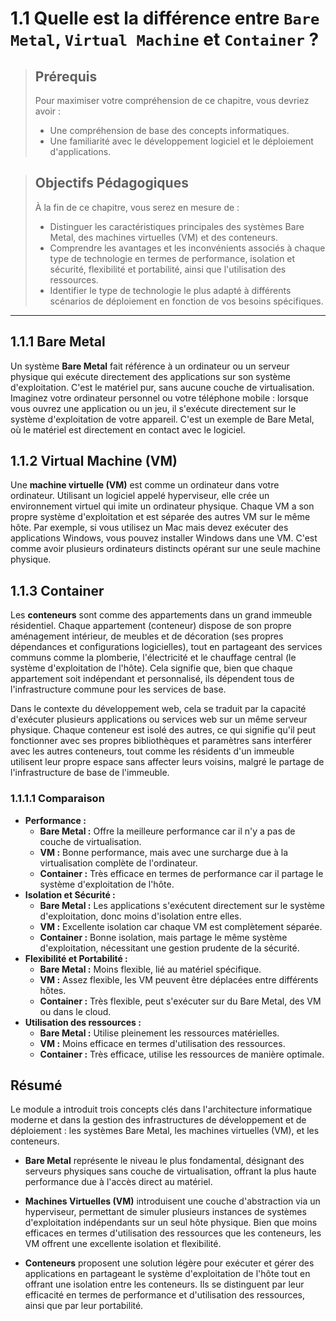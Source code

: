 # 1.1 Quelle est la différence entre `Bare Metal`, `Virtual Machine` et `Container` ?

<blockquote>
  <h2>Prérequis</h2>
  <p>Pour maximiser votre compréhension de ce chapitre, vous devriez avoir :</p>
  <ul>
    <li>Une compréhension de base des concepts informatiques.</li>
    <li>Une familiarité avec le développement logiciel et le déploiement d'applications.</li>
  </ul>
</blockquote>

<blockquote>
  <h2>Objectifs Pédagogiques</h2>
  <p>À la fin de ce chapitre, vous serez en mesure de :</p>
  <ul>
    <li>Distinguer les caractéristiques principales des systèmes Bare Metal, des machines virtuelles (VM) et des conteneurs.</li>
    <li>Comprendre les avantages et les inconvénients associés à chaque type de technologie en termes de performance, isolation et sécurité, flexibilité et portabilité, ainsi que l'utilisation des ressources.</li>
    <li>Identifier le type de technologie le plus adapté à différents scénarios de déploiement en fonction de vos besoins spécifiques.</li>
  </ul>
</blockquote>

---


## 1.1.1 Bare Metal
Un système **Bare Metal** fait référence à un ordinateur ou un serveur physique qui exécute directement des applications sur son système d'exploitation. C'est le matériel pur, sans aucune couche de virtualisation. Imaginez votre ordinateur personnel ou votre téléphone mobile : lorsque vous ouvrez une application ou un jeu, il s'exécute directement sur le système d'exploitation de votre appareil. C'est un exemple de Bare Metal, où le matériel est directement en contact avec le logiciel.

## 1.1.2 Virtual Machine (VM)
Une **machine virtuelle (VM)** est comme un ordinateur dans votre ordinateur. Utilisant un logiciel appelé hyperviseur, elle crée un environnement virtuel qui imite un ordinateur physique. Chaque VM a son propre système d'exploitation et est séparée des autres VM sur le même hôte. Par exemple, si vous utilisez un Mac mais devez exécuter des applications Windows, vous pouvez installer Windows dans une VM. C'est comme avoir plusieurs ordinateurs distincts opérant sur une seule machine physique.

## 1.1.3 Container
Les **conteneurs** sont comme des appartements dans un grand immeuble résidentiel. Chaque appartement (conteneur) dispose de son propre aménagement intérieur, de meubles et de décoration (ses propres dépendances et configurations logicielles), tout en partageant des services communs comme la plomberie, l'électricité et le chauffage central (le système d'exploitation de l'hôte). Cela signifie que, bien que chaque appartement soit indépendant et personnalisé, ils dépendent tous de l'infrastructure commune pour les services de base. 

Dans le contexte du développement web, cela se traduit par la capacité d'exécuter plusieurs applications ou services web sur un même serveur physique. Chaque conteneur est isolé des autres, ce qui signifie qu'il peut fonctionner avec ses propres bibliothèques et paramètres sans interférer avec les autres conteneurs, tout comme les résidents d'un immeuble utilisent leur propre espace sans affecter leurs voisins, malgré le partage de l'infrastructure de base de l'immeuble.

### 1.1.1.1 Comparaison
- **Performance :** 
  - **Bare Metal :** Offre la meilleure performance car il n'y a pas de couche de virtualisation.
  - **VM :** Bonne performance, mais avec une surcharge due à la virtualisation complète de l'ordinateur.
  - **Container :** Très efficace en termes de performance car il partage le système d'exploitation de l'hôte.
- **Isolation et Sécurité :**
  - **Bare Metal :** Les applications s'exécutent directement sur le système d'exploitation, donc moins d'isolation entre elles.
  - **VM :** Excellente isolation car chaque VM est complètement séparée.
  - **Container :** Bonne isolation, mais partage le même système d'exploitation, nécessitant une gestion prudente de la sécurité.
- **Flexibilité et Portabilité :**
  - **Bare Metal :** Moins flexible, lié au matériel spécifique.
  - **VM :** Assez flexible, les VM peuvent être déplacées entre différents hôtes.
  - **Container :** Très flexible, peut s'exécuter sur du Bare Metal, des VM ou dans le cloud.
- **Utilisation des ressources :**
  - **Bare Metal :** Utilise pleinement les ressources matérielles.
  - **VM :** Moins efficace en termes d'utilisation des ressources.
  - **Container :** Très efficace, utilise les ressources de manière optimale.
  


## Résumé

Le module a introduit trois concepts clés dans l'architecture informatique moderne et dans la gestion des infrastructures de développement et de déploiement : les systèmes Bare Metal, les machines virtuelles (VM), et les conteneurs. 

- **Bare Metal** représente le niveau le plus fondamental, désignant des serveurs physiques sans couche de virtualisation, offrant la plus haute performance due à l'accès direct au matériel.

- **Machines Virtuelles (VM)** introduisent une couche d'abstraction via un hyperviseur, permettant de simuler plusieurs instances de systèmes d'exploitation indépendants sur un seul hôte physique. Bien que moins efficaces en termes d'utilisation des ressources que les conteneurs, les VM offrent une excellente isolation et flexibilité.

- **Conteneurs** proposent une solution légère pour exécuter et gérer des applications en partageant le système d'exploitation de l'hôte tout en offrant une isolation entre les conteneurs. Ils se distinguent par leur efficacité en termes de performance et d'utilisation des ressources, ainsi que par leur portabilité.

